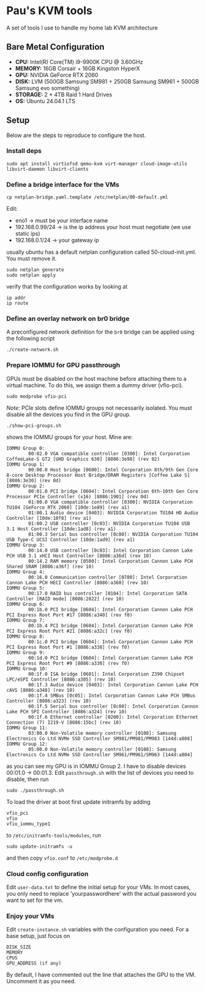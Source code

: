 # Pau's KVM tools

A set of tools I use to handle my home lab KVM architecture

## Bare Metal Configuration

* __CPU:__ Intel(R) Core(TM) i9-9900K CPU @ 3.60GHz
* __MEMORY:__ 16GB Corsair + 16GB Kingston HyperX
* __GPU:__ NVIDIA GeForce RTX 2060
* __DISK:__ LVM (500GB Samsung SM981 + 250GB Samsung SM961 + 500GB Samsung evo something)
* __STORAGE:__ 2 * 4TB Raid 1 Hard Drives 
* __OS:__ Ubuntu 24.04.1 LTS

## Setup

Below are the steps to reproduce to configure the host.

### Install deps 

```
sudo apt install virtiofsd qemu-kvm virt-manager cloud-image-utils libvirt-daemon libvirt-clients
```

### Define a bridge interface for the VMs

```
cp netplan-bridge.yaml.template /etc/netplan/00-default.yml
```
Edit:
* eno1 -> must be your interface name
* 192.168.0.99/24 -> is the ip address your host must negotiate (we use static ips)
* 192.168.0.1/24 -> your gateway ip

usually ubuntu has a default netplan configuration called 50-cloud-init.yml. You must remove it.

```
sudo netplan generate
sudo netplan apply
```

verify that the configuration works by looking at

```
ip addr
ip route
```

### Define an overlay network on br0 bridge

A preconfigured network definition for the `br0` bridge can be applied using the following script

```
./create-network.sh
```

### Prepare IOMMU for GPU passthrough

GPUs must be disabled on the host machine before attaching them to a virtual machine.
To do this, we assign them a dummy driver (vfio-pci).

```
sudo modprobe vfio-pci
```

_Note:_ PCIe slots define IOMMU groups not necessarily isolated. You must disable all the devices
you find in the GPU group.

```
./show-pci-groups.sh
```

shows the IOMMU groups for your host. Mine are:

```
IOMMU Group 0:
        00:02.0 VGA compatible controller [0300]: Intel Corporation CoffeeLake-S GT2 [UHD Graphics 630] [8086:3e98] (rev 02)
IOMMU Group 1:
        00:00.0 Host bridge [0600]: Intel Corporation 8th/9th Gen Core 8-core Desktop Processor Host Bridge/DRAM Registers [Coffee Lake S] [8086:3e30] (rev 0d)
IOMMU Group 2:
        00:01.0 PCI bridge [0604]: Intel Corporation 6th-10th Gen Core Processor PCIe Controller (x16) [8086:1901] (rev 0d)
        01:00.0 VGA compatible controller [0300]: NVIDIA Corporation TU104 [GeForce RTX 2060] [10de:1e89] (rev a1)
        01:00.1 Audio device [0403]: NVIDIA Corporation TU104 HD Audio Controller [10de:10f8] (rev a1)
        01:00.2 USB controller [0c03]: NVIDIA Corporation TU104 USB 3.1 Host Controller [10de:1ad8] (rev a1)
        01:00.3 Serial bus controller [0c80]: NVIDIA Corporation TU104 USB Type-C UCSI Controller [10de:1ad9] (rev a1)
IOMMU Group 3:
        00:14.0 USB controller [0c03]: Intel Corporation Cannon Lake PCH USB 3.1 xHCI Host Controller [8086:a36d] (rev 10)
        00:14.2 RAM memory [0500]: Intel Corporation Cannon Lake PCH Shared SRAM [8086:a36f] (rev 10)
IOMMU Group 4:
        00:16.0 Communication controller [0780]: Intel Corporation Cannon Lake PCH HECI Controller [8086:a360] (rev 10)
IOMMU Group 5:
        00:17.0 RAID bus controller [0104]: Intel Corporation SATA Controller [RAID mode] [8086:2822] (rev 10)
IOMMU Group 6:
        00:1b.0 PCI bridge [0604]: Intel Corporation Cannon Lake PCH PCI Express Root Port #17 [8086:a340] (rev f0)
IOMMU Group 7:
        00:1b.4 PCI bridge [0604]: Intel Corporation Cannon Lake PCH PCI Express Root Port #21 [8086:a32c] (rev f0)
IOMMU Group 8:
        00:1c.0 PCI bridge [0604]: Intel Corporation Cannon Lake PCH PCI Express Root Port #1 [8086:a338] (rev f0)
IOMMU Group 9:
        00:1d.0 PCI bridge [0604]: Intel Corporation Cannon Lake PCH PCI Express Root Port #9 [8086:a330] (rev f0)
IOMMU Group 10:
        00:1f.0 ISA bridge [0601]: Intel Corporation Z390 Chipset LPC/eSPI Controller [8086:a305] (rev 10)
        00:1f.3 Audio device [0403]: Intel Corporation Cannon Lake PCH cAVS [8086:a348] (rev 10)
        00:1f.4 SMBus [0c05]: Intel Corporation Cannon Lake PCH SMBus Controller [8086:a323] (rev 10)
        00:1f.5 Serial bus controller [0c80]: Intel Corporation Cannon Lake PCH SPI Controller [8086:a324] (rev 10)
        00:1f.6 Ethernet controller [0200]: Intel Corporation Ethernet Connection (7) I219-V [8086:15bc] (rev 10)
IOMMU Group 11:
        03:00.0 Non-Volatile memory controller [0108]: Samsung Electronics Co Ltd NVMe SSD Controller SM981/PM981/PM983 [144d:a808]
IOMMU Group 12:
        05:00.0 Non-Volatile memory controller [0108]: Samsung Electronics Co Ltd NVMe SSD Controller SM961/PM961/SM963 [144d:a804]
```

as you can see my GPU is in IOMMU Group 2. I have to disable devices 00:01.0 -> 00:01.3. Edit `passthrough.sh` with the list of devices you need to disable, then run

```
sudo ./passthrough.sh
```

To load the driver at boot first update initramfs by adding

```
vfio_pci
vfio
vfio_iommu_type1
```

to `/etc/initramfs-tools/modules`, run

```
sudo update-initramfs -u
```

and then copy `vfio.conf` to `/etc/modprobe.d` 

### Cloud config configuration

Edit `user-data.txt` to define the initial setup for your VMs. In most cases, you only need to replace 'yourpasswordhere' with the actual password you want to set for the vm.

### Enjoy your VMs

Edit `create-instance.sh` variables with the configuration you need. For a base setup, just focus on

```
DISK_SIZE
MEMORY
CPUS
GPU_ADDRESS (if any)
```

By default, I have commented out the line that attaches the GPU to the VM. Uncomment it as you need.
